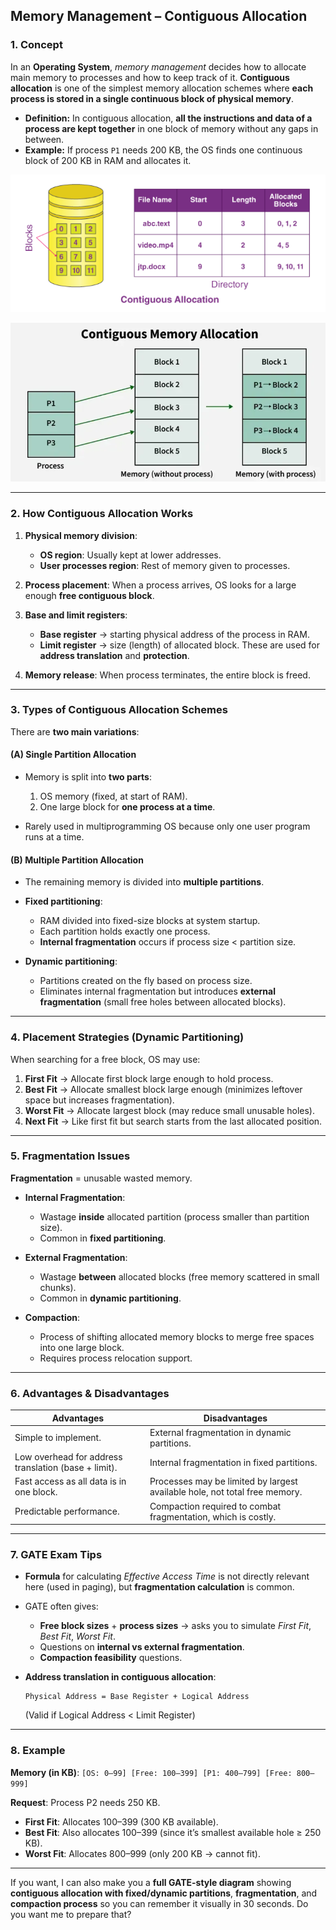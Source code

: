 

## **Memory Management – Contiguous Allocation**

### **1. Concept**

In an **Operating System**, *memory management* decides how to allocate main memory to processes and how to keep track of it.
**Contiguous allocation** is one of the simplest memory allocation schemes where **each process is stored in a single continuous block of physical memory**.

* **Definition:**
  In contiguous allocation, **all the instructions and data of a process are kept together** in one block of memory without any gaps in between.
* **Example:** If process `P1` needs 200 KB, the OS finds one continuous block of 200 KB in RAM and allocates it.
  

![alt text](image-160.png)

![alt text](image-161.png)

---

### **2. How Contiguous Allocation Works**

1. **Physical memory division**:

   * **OS region**: Usually kept at lower addresses.
   * **User processes region**: Rest of memory given to processes.
2. **Process placement**: When a process arrives, OS looks for a large enough **free contiguous block**.
3. **Base and limit registers**:

   * **Base register** → starting physical address of the process in RAM.
   * **Limit register** → size (length) of allocated block.
     These are used for **address translation** and **protection**.
4. **Memory release**: When process terminates, the entire block is freed.

---

### **3. Types of Contiguous Allocation Schemes**

There are **two main variations**:

#### **(A) Single Partition Allocation**

* Memory is split into **two parts**:

  1. OS memory (fixed, at start of RAM).
  2. One large block for **one process at a time**.
* Rarely used in multiprogramming OS because only one user program runs at a time.

#### **(B) Multiple Partition Allocation**

* The remaining memory is divided into **multiple partitions**.
* **Fixed partitioning**:

  * RAM divided into fixed-size blocks at system startup.
  * Each partition holds exactly one process.
  * **Internal fragmentation** occurs if process size < partition size.
* **Dynamic partitioning**:

  * Partitions created on the fly based on process size.
  * Eliminates internal fragmentation but introduces **external fragmentation** (small free holes between allocated blocks).

---

### **4. Placement Strategies (Dynamic Partitioning)**

When searching for a free block, OS may use:

1. **First Fit** → Allocate first block large enough to hold process.
2. **Best Fit** → Allocate smallest block large enough (minimizes leftover space but increases fragmentation).
3. **Worst Fit** → Allocate largest block (may reduce small unusable holes).
4. **Next Fit** → Like first fit but search starts from the last allocated position.

---

### **5. Fragmentation Issues**

**Fragmentation** = unusable wasted memory.

* **Internal Fragmentation**:

  * Wastage **inside** allocated partition (process smaller than partition size).
  * Common in **fixed partitioning**.
* **External Fragmentation**:

  * Wastage **between** allocated blocks (free memory scattered in small chunks).
  * Common in **dynamic partitioning**.
* **Compaction**:

  * Process of shifting allocated memory blocks to merge free spaces into one large block.
  * Requires process relocation support.

---

### **6. Advantages & Disadvantages**

| **Advantages**                                       | **Disadvantages**                                                          |
| ---------------------------------------------------- | -------------------------------------------------------------------------- |
| Simple to implement.                                 | External fragmentation in dynamic partitions.                              |
| Low overhead for address translation (base + limit). | Internal fragmentation in fixed partitions.                                |
| Fast access as all data is in one block.             | Processes may be limited by largest available hole, not total free memory. |
| Predictable performance.                             | Compaction required to combat fragmentation, which is costly.              |

---

### **7. GATE Exam Tips**

* **Formula** for calculating *Effective Access Time* is not directly relevant here (used in paging), but **fragmentation calculation** is common.
* GATE often gives:

  * **Free block sizes** + **process sizes** → asks you to simulate *First Fit*, *Best Fit*, *Worst Fit*.
  * Questions on **internal vs external fragmentation**.
  * **Compaction feasibility** questions.
* **Address translation in contiguous allocation**:

  ```
  Physical Address = Base Register + Logical Address
  ```

  (Valid if Logical Address < Limit Register)

---

### **8. Example**

**Memory (in KB)**:
`[OS: 0–99] [Free: 100–399] [P1: 400–799] [Free: 800–999]`

**Request**: Process P2 needs 250 KB.

* **First Fit**: Allocates 100–399 (300 KB available).
* **Best Fit**: Also allocates 100–399 (since it’s smallest available hole ≥ 250 KB).
* **Worst Fit**: Allocates 800–999 (only 200 KB → cannot fit).

---

If you want, I can also make you a **full GATE-style diagram** showing **contiguous allocation with fixed/dynamic partitions**, **fragmentation**, and **compaction process** so you can remember it visually in 30 seconds.
Do you want me to prepare that?
